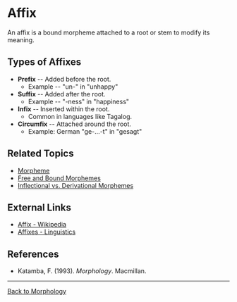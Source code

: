 # Affix

An affix is a bound morpheme attached to a root or stem to modify its meaning.

## Types of Affixes

- **Prefix** -- Added before the root.
  - Example -- "un-" in "unhappy"
- **Suffix** -- Added after the root.
  - Example -- "-ness" in "happiness"
- **Infix** -- Inserted within the root.
  - Common in languages like Tagalog.
- **Circumfix** -- Attached around the root.
  - Example: German "ge-...-t" in "gesagt"


## Related Topics

- [Morpheme](Morpheme.md)
- [Free and Bound Morphemes](Free-and-Bound-Morphemes.md)
- [Inflectional vs. Derivational Morphemes](../Advanced/Inflectional-vs-Derivational-Morphemes.md)

## External Links

- [Affix - Wikipedia](https://en.wikipedia.org/wiki/Affix)
- [Affixes - Linguistics](https://www.sil.org/lingualinks/languagelearning/OtherResources/GudlnsFrALnggAndCltrLrnrs/Affixes.htm)

## References

- Katamba, F. (1993). *Morphology*. Macmillan.

---

[Back to Morphology](README.md)
